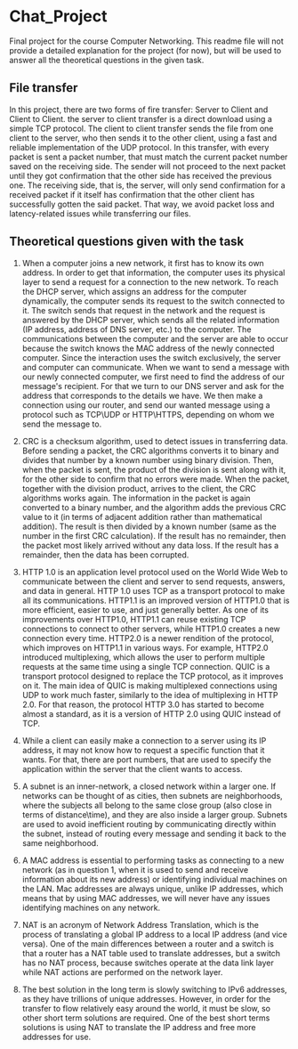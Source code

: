 # Chat_Project
Final project for the course Computer Networking. This readme file will not provide a detailed explanation for the project (for now), but will be used to answer all the theoretical questions in the given task.

## File transfer

In this project, there are two forms of fire transfer: Server to Client and Client to Client. the server to client transfer is a direct download using a simple TCP protocol. The client to client transfer sends the file from one client to the server, who then sends it to the other client, using a fast and reliable implementation of the UDP protocol. In this transfer, with every packet is sent a packet number, that must match the current packet number saved on the receiving side. The sender will not proceed to the next packet until they got confirmation that the other side has received the previous one. The receiving side, that is, the server, will only send confirmation for a received packet if it itself has confirmation that the other client has successfully gotten the said packet. That way, we avoid packet loss and latency-related issues while transferring our files.

## Theoretical questions given with the task

1) When a computer joins a new network, it first has to know its own address. In order to get that information, the computer uses its physical layer to send a request for a connection to the new network. To reach the DHCP server, which assigns an address for the computer dynamically, the computer sends its request to the switch connected to it. The switch sends that request in the network and the request is answered by the DHCP server, which sends all the related information (IP address, address of DNS server, etc.) to the computer. The communications between the computer and the server are able to occur because the switch knows the MAC address of the newly connected computer. Since the interaction uses the switch exclusively, the server and computer can communicate. When we want to send a message with our newly connected computer, we first need to find the address of our message's recipient. For that we turn to our DNS server and ask for the address that corresponds to the details we have. We then make a connection using our router, and send our wanted message using a protocol such as TCP\UDP or HTTP\HTTPS, depending on whom we send the message to.


2) CRC is a checksum algorithm, used to detect issues in transferring data. Before sending a packet, the CRC algorithms converts it to binary and divides that number by a known number using binary division. Then, when the packet is sent, the product of the division is sent along with it, for the other side to confirm that no errors were made. When the packet, together with the division product, arrives to the client, the CRC algorithms works again. The information in the packet is again converted to a binary number, and the algorithm adds the previous CRC value to it (in terms of adjacent addition rather than mathematical addition). The result is then divided by a known number (same as the number in the first CRC calculation). If the result has no remainder, then the packet most likely arrived without any data loss. If the result has a remainder, then the data has been corrupted.


3) HTTP 1.0 is an application level protocol used on the World Wide Web to communicate between the client and server to send requests, answers, and data in general. HTTP 1.0 uses TCP as a transport protocol to make all its communications. HTTP1.1 is an improved version of HTTP1.0 that is more efficient, easier to use, and just generally better. As one of its improvements over HTTP1.0, HTTP1.1 can reuse existing TCP connections to connect to other servers, while HTTP1.0 creates a new connection every time. HTTP2.0 is a newer rendition of the protocol, which improves on HTTP1.1 in various ways. For example, HTTP2.0 introduced multiplexing, which allows the user to perform multiple requests at the same time using a single TCP connection. QUIC is a transport protocol designed to replace the TCP protocol, as it improves on it. The main idea of QUIC is making multiplexed connections using UDP to work much faster, similarly to the idea of multiplexing in HTTP 2.0. For that reason, the protocol HTTP 3.0 has started to become almost a standard, as it is a version of HTTP 2.0 using QUIC instead of TCP.


4) While a client can easily make a connection to a server using its IP address, it may not know how to request a specific function that it wants. For that, there are port numbers, that are used to specify the application within the server that the client wants to access.


5) A subnet is an inner-network, a closed network within a larger one. If networks can be thought of as cities, then subnets are neighborhoods, where the subjects all belong to the same close group (also close in terms of distance\time), and they are also inside a larger group. Subnets are used to avoid inefficient routing by communicating directly within the subnet, instead of routing every message and sending it back to the same neighborhood.


6) A MAC address is essential to performing tasks as connecting to a new network (as in question 1, when it is used to send and receive information about its new address) or identifying individual machines on the LAN. Mac addresses are always unique, unlike IP addresses, which means that by using MAC addresses, we will never have any issues identifying machines on any network. 


7) NAT is an acronym of Network Address Translation, which is the process of translating a global IP address to a local IP address (and vice versa). One of the main differences between a router and a switch is that a router has a NAT table used to translate addresses, but a switch has no NAT process, because switches operate at the data link layer while NAT actions are performed on the network layer.


8) The best solution in the long term is slowly switching to IPv6 addresses, as they have trillions of unique addresses. However, in order for the transfer to flow relatively easy around the world, it must be slow, so other short term solutions are required. One of the best short terms solutions is using NAT to translate the IP address and free more addresses for use.
